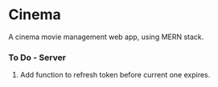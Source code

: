 # Cinema

A cinema movie management web app, using MERN stack.

### To Do - Server

1. Add function to refresh token before current one expires.
